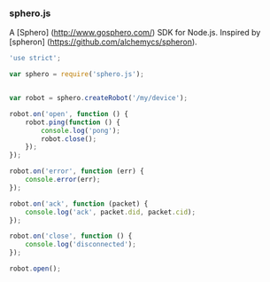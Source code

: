 ### sphero.js

A [Sphero] (http://www.gosphero.com/) SDK for Node.js. Inspired by [spheron] (https://github.com/alchemycs/spheron).

```javascript
'use strict';

var sphero = require('sphero.js');


var robot = sphero.createRobot('/my/device');

robot.on('open', function () {
    robot.ping(function () {
        console.log('pong');
        robot.close();
    });
});

robot.on('error', function (err) {
    console.error(err);
});

robot.on('ack', function (packet) {
    console.log('ack', packet.did, packet.cid);
});

robot.on('close', function () {
    console.log('disconnected');
});

robot.open();
```
